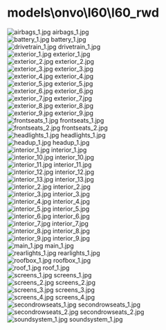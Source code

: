 <h1>models\onvo\l60\l60_rwd</h1>
<div class="container text-center">
<div class="row">
<div class="col col-lg-2 col-6">
<img src="https://media.evkx.net/multimedia/models/onvo/l60/l60_rwd/airbags_1_xst.jpg" class="img-thumbnail" alt="airbags_1.jpg">
airbags_1.jpg
</div>
<div class="col col-lg-2 col-6">
<img src="https://media.evkx.net/multimedia/models/onvo/l60/l60_rwd/battery_1_xst.jpg" class="img-thumbnail" alt="battery_1.jpg">
battery_1.jpg
</div>
<div class="col col-lg-2 col-6">
<img src="https://media.evkx.net/multimedia/models/onvo/l60/l60_rwd/drivetrain_1_xst.jpg" class="img-thumbnail" alt="drivetrain_1.jpg">
drivetrain_1.jpg
</div>
<div class="col col-lg-2 col-6">
<img src="https://media.evkx.net/multimedia/models/onvo/l60/l60_rwd/exterior_1_xst.jpg" class="img-thumbnail" alt="exterior_1.jpg">
exterior_1.jpg
</div>
<div class="col col-lg-2 col-6">
<img src="https://media.evkx.net/multimedia/models/onvo/l60/l60_rwd/exterior_2_xst.jpg" class="img-thumbnail" alt="exterior_2.jpg">
exterior_2.jpg
</div>
<div class="col col-lg-2 col-6">
<img src="https://media.evkx.net/multimedia/models/onvo/l60/l60_rwd/exterior_3_xst.jpg" class="img-thumbnail" alt="exterior_3.jpg">
exterior_3.jpg
</div>
<div class="col col-lg-2 col-6">
<img src="https://media.evkx.net/multimedia/models/onvo/l60/l60_rwd/exterior_4_xst.jpg" class="img-thumbnail" alt="exterior_4.jpg">
exterior_4.jpg
</div>
<div class="col col-lg-2 col-6">
<img src="https://media.evkx.net/multimedia/models/onvo/l60/l60_rwd/exterior_5_xst.jpg" class="img-thumbnail" alt="exterior_5.jpg">
exterior_5.jpg
</div>
<div class="col col-lg-2 col-6">
<img src="https://media.evkx.net/multimedia/models/onvo/l60/l60_rwd/exterior_6_xst.jpg" class="img-thumbnail" alt="exterior_6.jpg">
exterior_6.jpg
</div>
<div class="col col-lg-2 col-6">
<img src="https://media.evkx.net/multimedia/models/onvo/l60/l60_rwd/exterior_7_xst.jpg" class="img-thumbnail" alt="exterior_7.jpg">
exterior_7.jpg
</div>
<div class="col col-lg-2 col-6">
<img src="https://media.evkx.net/multimedia/models/onvo/l60/l60_rwd/exterior_8_xst.jpg" class="img-thumbnail" alt="exterior_8.jpg">
exterior_8.jpg
</div>
<div class="col col-lg-2 col-6">
<img src="https://media.evkx.net/multimedia/models/onvo/l60/l60_rwd/exterior_9_xst.jpg" class="img-thumbnail" alt="exterior_9.jpg">
exterior_9.jpg
</div>
<div class="col col-lg-2 col-6">
<img src="https://media.evkx.net/multimedia/models/onvo/l60/l60_rwd/frontseats_1_xst.jpg" class="img-thumbnail" alt="frontseats_1.jpg">
frontseats_1.jpg
</div>
<div class="col col-lg-2 col-6">
<img src="https://media.evkx.net/multimedia/models/onvo/l60/l60_rwd/frontseats_2_xst.jpg" class="img-thumbnail" alt="frontseats_2.jpg">
frontseats_2.jpg
</div>
<div class="col col-lg-2 col-6">
<img src="https://media.evkx.net/multimedia/models/onvo/l60/l60_rwd/headlights_1_xst.jpg" class="img-thumbnail" alt="headlights_1.jpg">
headlights_1.jpg
</div>
<div class="col col-lg-2 col-6">
<img src="https://media.evkx.net/multimedia/models/onvo/l60/l60_rwd/headup_1_xst.jpg" class="img-thumbnail" alt="headup_1.jpg">
headup_1.jpg
</div>
<div class="col col-lg-2 col-6">
<img src="https://media.evkx.net/multimedia/models/onvo/l60/l60_rwd/interior_1_xst.jpg" class="img-thumbnail" alt="interior_1.jpg">
interior_1.jpg
</div>
<div class="col col-lg-2 col-6">
<img src="https://media.evkx.net/multimedia/models/onvo/l60/l60_rwd/interior_10_xst.jpg" class="img-thumbnail" alt="interior_10.jpg">
interior_10.jpg
</div>
<div class="col col-lg-2 col-6">
<img src="https://media.evkx.net/multimedia/models/onvo/l60/l60_rwd/interior_11_xst.jpg" class="img-thumbnail" alt="interior_11.jpg">
interior_11.jpg
</div>
<div class="col col-lg-2 col-6">
<img src="https://media.evkx.net/multimedia/models/onvo/l60/l60_rwd/interior_12_xst.jpg" class="img-thumbnail" alt="interior_12.jpg">
interior_12.jpg
</div>
<div class="col col-lg-2 col-6">
<img src="https://media.evkx.net/multimedia/models/onvo/l60/l60_rwd/interior_13_xst.jpg" class="img-thumbnail" alt="interior_13.jpg">
interior_13.jpg
</div>
<div class="col col-lg-2 col-6">
<img src="https://media.evkx.net/multimedia/models/onvo/l60/l60_rwd/interior_2_xst.jpg" class="img-thumbnail" alt="interior_2.jpg">
interior_2.jpg
</div>
<div class="col col-lg-2 col-6">
<img src="https://media.evkx.net/multimedia/models/onvo/l60/l60_rwd/interior_3_xst.jpg" class="img-thumbnail" alt="interior_3.jpg">
interior_3.jpg
</div>
<div class="col col-lg-2 col-6">
<img src="https://media.evkx.net/multimedia/models/onvo/l60/l60_rwd/interior_4_xst.jpg" class="img-thumbnail" alt="interior_4.jpg">
interior_4.jpg
</div>
<div class="col col-lg-2 col-6">
<img src="https://media.evkx.net/multimedia/models/onvo/l60/l60_rwd/interior_5_xst.jpg" class="img-thumbnail" alt="interior_5.jpg">
interior_5.jpg
</div>
<div class="col col-lg-2 col-6">
<img src="https://media.evkx.net/multimedia/models/onvo/l60/l60_rwd/interior_6_xst.jpg" class="img-thumbnail" alt="interior_6.jpg">
interior_6.jpg
</div>
<div class="col col-lg-2 col-6">
<img src="https://media.evkx.net/multimedia/models/onvo/l60/l60_rwd/interior_7_xst.jpg" class="img-thumbnail" alt="interior_7.jpg">
interior_7.jpg
</div>
<div class="col col-lg-2 col-6">
<img src="https://media.evkx.net/multimedia/models/onvo/l60/l60_rwd/interior_8_xst.jpg" class="img-thumbnail" alt="interior_8.jpg">
interior_8.jpg
</div>
<div class="col col-lg-2 col-6">
<img src="https://media.evkx.net/multimedia/models/onvo/l60/l60_rwd/interior_9_xst.jpg" class="img-thumbnail" alt="interior_9.jpg">
interior_9.jpg
</div>
<div class="col col-lg-2 col-6">
<img src="https://media.evkx.net/multimedia/models/onvo/l60/l60_rwd/main_1_xst.jpg" class="img-thumbnail" alt="main_1.jpg">
main_1.jpg
</div>
<div class="col col-lg-2 col-6">
<img src="https://media.evkx.net/multimedia/models/onvo/l60/l60_rwd/rearlights_1_xst.jpg" class="img-thumbnail" alt="rearlights_1.jpg">
rearlights_1.jpg
</div>
<div class="col col-lg-2 col-6">
<img src="https://media.evkx.net/multimedia/models/onvo/l60/l60_rwd/roofbox_1_xst.jpg" class="img-thumbnail" alt="roofbox_1.jpg">
roofbox_1.jpg
</div>
<div class="col col-lg-2 col-6">
<img src="https://media.evkx.net/multimedia/models/onvo/l60/l60_rwd/roof_1_xst.jpg" class="img-thumbnail" alt="roof_1.jpg">
roof_1.jpg
</div>
<div class="col col-lg-2 col-6">
<img src="https://media.evkx.net/multimedia/models/onvo/l60/l60_rwd/screens_1_xst.jpg" class="img-thumbnail" alt="screens_1.jpg">
screens_1.jpg
</div>
<div class="col col-lg-2 col-6">
<img src="https://media.evkx.net/multimedia/models/onvo/l60/l60_rwd/screens_2_xst.jpg" class="img-thumbnail" alt="screens_2.jpg">
screens_2.jpg
</div>
<div class="col col-lg-2 col-6">
<img src="https://media.evkx.net/multimedia/models/onvo/l60/l60_rwd/screens_3_xst.jpg" class="img-thumbnail" alt="screens_3.jpg">
screens_3.jpg
</div>
<div class="col col-lg-2 col-6">
<img src="https://media.evkx.net/multimedia/models/onvo/l60/l60_rwd/screens_4_xst.jpg" class="img-thumbnail" alt="screens_4.jpg">
screens_4.jpg
</div>
<div class="col col-lg-2 col-6">
<img src="https://media.evkx.net/multimedia/models/onvo/l60/l60_rwd/secondrowseats_1_xst.jpg" class="img-thumbnail" alt="secondrowseats_1.jpg">
secondrowseats_1.jpg
</div>
<div class="col col-lg-2 col-6">
<img src="https://media.evkx.net/multimedia/models/onvo/l60/l60_rwd/secondrowseats_2_xst.jpg" class="img-thumbnail" alt="secondrowseats_2.jpg">
secondrowseats_2.jpg
</div>
<div class="col col-lg-2 col-6">
<img src="https://media.evkx.net/multimedia/models/onvo/l60/l60_rwd/soundsystem_1_xst.jpg" class="img-thumbnail" alt="soundsystem_1.jpg">
soundsystem_1.jpg
</div>
</div>
</div>
